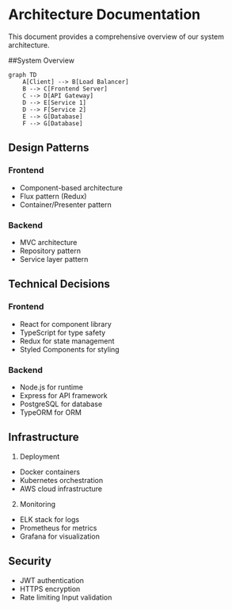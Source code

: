 # Architecture Documentation

This document provides a comprehensive overview of our system architecture.

##System Overview

```
graph TD
    A[Client] --> B[Load Balancer]
    B --> C[Frontend Server]
    C --> D[API Gateway]
    D --> E[Service 1]
    D --> F[Service 2]
    E --> G[Database]
    F --> G[Database]
```

## Design Patterns

### Frontend

- Component-based architecture
- Flux pattern (Redux)
- Container/Presenter pattern

### Backend

- MVC architecture
- Repository pattern
- Service layer pattern

## Technical Decisions

### Frontend

- React for component library
- TypeScript for type safety
- Redux for state management
- Styled Components for styling

### Backend

- Node.js for runtime
- Express for API framework
- PostgreSQL for database
- TypeORM for ORM

## Infrastructure

1. Deployment

- Docker containers
- Kubernetes orchestration
- AWS cloud infrastructure

2. Monitoring

- ELK stack for logs
- Prometheus for metrics
- Grafana for visualization

## Security

- JWT authentication
- HTTPS encryption
- Rate limiting
  Input validation

